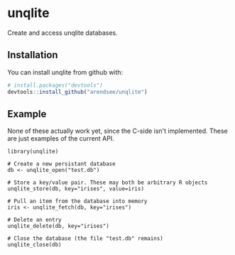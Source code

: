 # unqlite

Create and access unqlite databases.

## Installation

You can install unqlite from github with:

``` R
# install.packages("devtools")
devtools::install_github("arendsee/unqlite")
```

## Example

None of these actually work yet, since the C-side isn't implemented. These are
just examples of the current API.


```{r example}
library(unqlite)

# Create a new persistant database
db <- unqlite_open("test.db")

# Store a key/value pair. These may both be arbitrary R objects
unqlite_store(db, key="irises", value=iris)

# Pull an item from the database into memory
iris <- unqlite_fetch(db, key="irises")

# Delete an entry
unqlite_delete(db, key="irises")

# Close the database (the file "test.db" remains)
unqlite_close(db)
```
